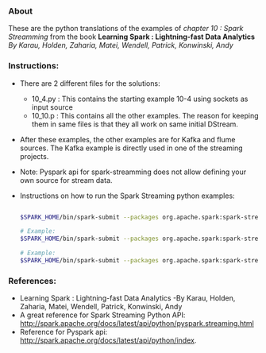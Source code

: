 ### About
These are the python translations of the examples of *chapter 10 : Spark Streamming* from the book 
**Learning Spark : Lightning-fast Data Analytics** *By Karau, Holden, Zaharia, Matei, Wendell, Patrick, Konwinski, Andy*

### Instructions:

- There are 2 different files for the solutions:
    + 10_4.py : This contains the starting example 10-4 using sockets as input source
    + 10_10.p : This contains all the other examples. The reason for keeping them in same files is that they all work on same initial DStream.

- After these examples, the other examples are for Kafka and flume sources. The Kafka example is directly used in one of the streaming projects. 

- Note: Pyspark api for spark-streamming does not allow defining your own source for stream data.

- Instructions on how to run the Spark Streaming python examples:
    ```bash
    
    $SPARK_HOME/bin/spark-submit --packages org.apache.spark:spark-streaming-kafka_2.10:1.5.1 --master local[4] <Python File> [optional command line parameters] 
    
    # Example:
    $SPARK_HOME/bin/spark-submit --packages org.apache.spark:spark-streaming-kafka_2.10:1.5.1 --master local[4] 10_4.py

    # Example:
    $SPARK_HOME/bin/spark-submit --packages org.apache.spark:spark-streaming-kafka_2.10:1.5.1 --master local[4] 10_10.py logs/
    
    ```
### References:
- Learning Spark : Lightning-fast Data Analytics -By Karau, Holden, Zaharia, Matei, Wendell, Patrick, Konwinski, Andy
- A great reference for Spark Streaming Python API: http://spark.apache.org/docs/latest/api/python/pyspark.streaming.html
- Reference for Pyspark api: http://spark.apache.org/docs/latest/api/python/index.

